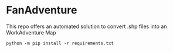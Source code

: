 # FanAdventure
This repo offers an automated solution to convert .shp files into an WorkAdventure Map

```python -m pip install -r requirements.txt```
